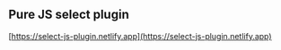 ## Pure JS select plugin

[https://select-js-plugin.netlify.app](https://select-js-plugin.netlify.app)
